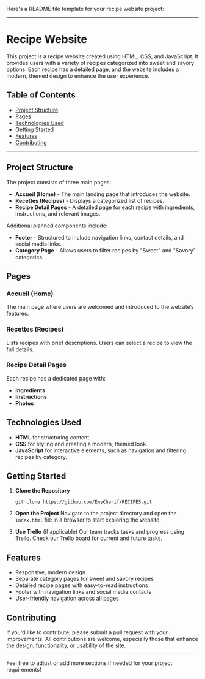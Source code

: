 Here's a README file template for your recipe website project:

---

# Recipe Website

This project is a recipe website created using HTML, CSS, and JavaScript. It provides users with a variety of recipes categorized into sweet and savory options. Each recipe has a detailed page, and the website includes a modern, themed design to enhance the user experience.

## Table of Contents
- [Project Structure](#project-structure)
- [Pages](#pages)
- [Technologies Used](#technologies-used)
- [Getting Started](#getting-started)
- [Features](#features)
- [Contributing](#contributing)

---

## Project Structure
The project consists of three main pages:
- **Accueil (Home)** - The main landing page that introduces the website.
- **Recettes (Recipes)** - Displays a categorized list of recipes.
- **Recipe Detail Pages** - A detailed page for each recipe with ingredients, instructions, and relevant images.

Additional planned components include:
- **Footer** - Structured to include navigation links, contact details, and social media links.
- **Category Page** - Allows users to filter recipes by "Sweet" and "Savory" categories.

## Pages

### Accueil (Home)
The main page where users are welcomed and introduced to the website’s features.

### Recettes (Recipes)
Lists recipes with brief descriptions. Users can select a recipe to view the full details.

### Recipe Detail Pages
Each recipe has a dedicated page with:
- **Ingredients**
- **Instructions**
- **Photos**

## Technologies Used
- **HTML** for structuring content.
- **CSS** for styling and creating a modern, themed look.
- **JavaScript** for interactive elements, such as navigation and filtering recipes by category.

## Getting Started

1. **Clone the Repository**
   ```
   git clone https://github.com/EmyCherif/RECIPES.git
   ```

2. **Open the Project**
   Navigate to the project directory and open the `index.html` file in a browser to start exploring the website.

3. **Use Trello** (if applicable)
   Our team tracks tasks and progress using Trello. Check our Trello board for current and future tasks.

## Features
- Responsive, modern design
- Separate category pages for sweet and savory recipes
- Detailed recipe pages with easy-to-read instructions
- Footer with navigation links and social media contacts
- User-friendly navigation across all pages

## Contributing
If you'd like to contribute, please submit a pull request with your improvements. All contributions are welcome, especially those that enhance the design, functionality, or usability of the site.

---

Feel free to adjust or add more sections if needed for your project requirements!
